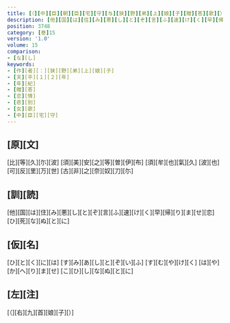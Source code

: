 ```yaml
---
title: [（][中][臣][朝][臣][宅][守][与][狭][野][弟][上][娘][子][贈][答][歌][）]
description: [他][国][は][住][み][悪][し][と][ぞ][言][ふ][速][け][く][早][帰][り][ま][せ][恋][ひ][死][な][ぬ][と][に]
position: 3748
category: [巻]15
version: '1.0'
volume: 15
comparison:
- [な][し]
keywords:
- [作][者][：][狭][野][弟][上][娘][子]
- [天][平][１][２][年]
- [年][紀]
- [贈][答]
- [恋][情]
- [悲][別]
- [女][歌]
- [中][臣][宅][守]
---
```


## [原][文]

[比][等][久][尓][波] [須][美][安][之][等][曽][伊][布] [須][牟][也][氣][久] [波][也][可][反][里][万][世] [古][非][之][奈][奴][刀][尓]

## [訓][読]

[他][国][は][住][み][悪][し][と][ぞ][言][ふ][速][け][く][早][帰][り][ま][せ][恋][ひ][死][な][ぬ][と][に]

## [仮][名]

[ひ][と][く][に][は] [す][み][あ][し][と][ぞ][い][ふ] [す][む][や][け][く] [は][や][か][へ][り][ま][せ] [こ][ひ][し][な][ぬ][と][に]

## [左][注]

[（][右][九][首][娘][子][）]

